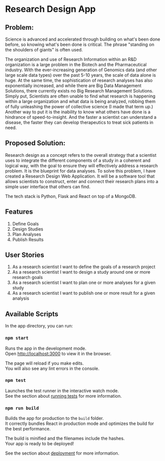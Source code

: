 # Research Design App

## Problem:
Science is advanced and accelerated through building on what's been done before, so knowing what's been done is critical. The phrase "standing on the shoulders of giants" is often used.

The organization and use of Research Information within an R&D organization is a large problem in the Biotech and the Pharmaceutical industry. With the ever-increasing generation of Genomics data (and other large scale data types) over the past 5-10 years, the scale of data alone is huge. At the same time, the sophistication of research analyses has also exponentially increased, and while there are Big Data Management Solutions, there currently exists no Big Research Management Solutions. Simply put, Scientists are often unable to find what research is happening within a large organization and what data is being analyzed, robbing them of fully unleashing the power of collective science (I made that term up.) Another way to put it is the inability to know what others have done is a hindrance of speed-to-insight. And the faster a scientist can understand a disease, the faster they can develop therapeutics to treat sick patients in need.

## Proposed Solution:
Research design as a concept refers to the overall strategy that a scientist uses to integrate the different components of a study in a coherent and logical way, with the goal to ensure they will effectively address a research problem. It is the blueprint for data analyses. To solve this problem, I have created a Research Design Web Application. It will be a software tool that allows scientists to construct, enter and connect their research plans into a simple user interface that others can find.

The tech stack is Python, Flask and React on top of a MongoDB.

## Features
1. Define Goals
2. Design Studies
3. Plan Analyses
4. Publish Results

## User Stories
1. As a research scientist I want to define the goals of a research project
2. As a research scientist I want to design a study around one or more research goals
3. As a research scientist I want to plan one or more analyses for a given study
4. As a research scientist I want to publish one or more result for a given analysis

## Available Scripts
In the app directory, you can run:

### `npm start`

Runs the app in the development mode.\
Open [http://localhost:3000](http://localhost:3000) to view it in the browser.

The page will reload if you make edits.\
You will also see any lint errors in the console.

### `npm test`

Launches the test runner in the interactive watch mode.\
See the section about [running tests](https://facebook.github.io/create-react-app/docs/running-tests) for more information.

### `npm run build`

Builds the app for production to the `build` folder.\
It correctly bundles React in production mode and optimizes the build for the best performance.

The build is minified and the filenames include the hashes.\
Your app is ready to be deployed!

See the section about [deployment](https://facebook.github.io/create-react-app/docs/deployment) for more information.
